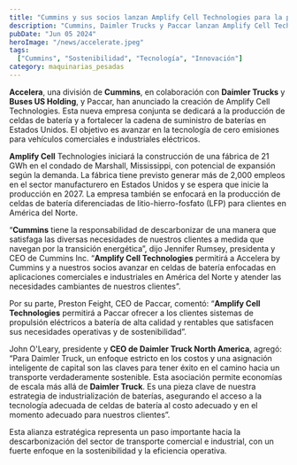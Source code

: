 ```yaml
---
title: "Cummins y sus socios lanzan Amplify Cell Technologies para la producción de baterías"
description: "Cummins, Daimler Trucks y Paccar lanzan Amplify Cell Technologies para producir celdas de batería LFP en Estados Unidos, enfocándose en vehículos comerciales e industriales eléctricos"
pubDate: "Jun 05 2024"
heroImage: "/news/accelerate.jpeg"
tags:
  ["Cummins", "Sostenibilidad", "Tecnología", "Innovación"]
category: maquinarias_pesadas
---
```

**Accelera**, una división de **Cummins**, en colaboración con **Daimler Trucks** y **Buses US Holding**, y Paccar, han anunciado la creación de Amplify Cell Technologies. Esta nueva empresa conjunta se dedicará a la producción de celdas de batería y a fortalecer la cadena de suministro de baterías en Estados Unidos. El objetivo es avanzar en la tecnología de cero emisiones para vehículos comerciales e industriales eléctricos.

**Amplify Cell** Technologies iniciará la construcción de una fábrica de 21 GWh en el condado de Marshall, Mississippi, con potencial de expansión según la demanda. La fábrica tiene previsto generar más de 2,000 empleos en el sector manufacturero en Estados Unidos y se espera que inicie la producción en 2027. La empresa también se enfocará en la producción de celdas de batería diferenciadas de litio-hierro-fosfato (LFP) para clientes en América del Norte.

“**Cummins** tiene la responsabilidad de descarbonizar de una manera que satisfaga las diversas necesidades de nuestros clientes a medida que navegan por la transición energética”, dijo Jennifer Rumsey, presidenta y CEO de Cummins Inc. “**Amplify Cell Technologies** permitirá a Accelera by Cummins y a nuestros socios avanzar en celdas de batería enfocadas en aplicaciones comerciales e industriales en América del Norte y atender las necesidades cambiantes de nuestros clientes”.

Por su parte, Preston Feight, CEO de Paccar, comentó: “**Amplify Cell Technologies** permitirá a Paccar ofrecer a los clientes sistemas de propulsión eléctricos a batería de alta calidad y rentables que satisfacen sus necesidades operativas y de sostenibilidad”.

John O'Leary, presidente y **CEO de Daimler Truck North America**, agregó: “Para Daimler Truck, un enfoque estricto en los costos y una asignación inteligente de capital son las claves para tener éxito en el camino hacia un transporte verdaderamente sostenible. Esta asociación permite economías de escala más allá de **Daimler Truck**. Es una pieza clave de nuestra estrategia de industrialización de baterías, asegurando el acceso a la tecnología adecuada de celdas de batería al costo adecuado y en el momento adecuado para nuestros clientes”.

Esta alianza estratégica representa un paso importante hacia la descarbonización del sector de transporte comercial e industrial, con un fuerte enfoque en la sostenibilidad y la eficiencia operativa.